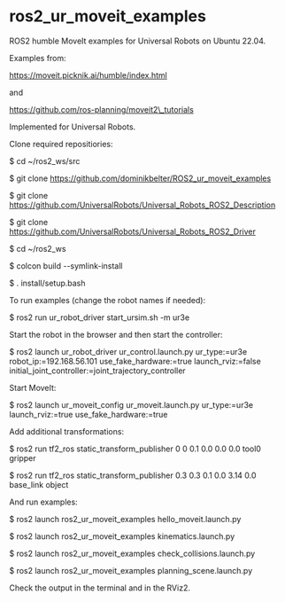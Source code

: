 # ros2_ur_moveit_examples
ROS2 humble MoveIt examples for Universal Robots on Ubuntu 22.04.

Examples from:

https://moveit.picknik.ai/humble/index.html

and

https://github.com/ros-planning/moveit2\_tutorials

Implemented for Universal Robots.

Clone required repositiories:

$ cd ~/ros2_ws/src

$ git clone https://github.com/dominikbelter/ROS2_ur_moveit_examples

$ git clone https://github.com/UniversalRobots/Universal_Robots_ROS2_Description

$ git clone https://github.com/UniversalRobots/Universal_Robots_ROS2_Driver

$ cd ~/ros2_ws

$ colcon build --symlink-install

$ . install/setup.bash

To run examples (change the robot names if needed):

$ ros2 run ur_robot_driver start_ursim.sh -m ur3e

Start the robot in the browser and then start the controller:

$ ros2 launch ur_robot_driver ur_control.launch.py ur_type:=ur3e robot_ip:=192.168.56.101 use_fake_hardware:=true launch_rviz:=false initial_joint_controller:=joint_trajectory_controller

Start MoveIt:

$ ros2 launch ur_moveit_config ur_moveit.launch.py ur_type:=ur3e launch_rviz:=true use_fake_hardware:=true

Add additional transformations:

$ ros2 run tf2_ros static_transform_publisher 0 0 0.1 0.0 0.0 0.0 tool0 gripper

$ ros2 run tf2_ros static_transform_publisher 0.3 0.3 0.1 0.0 3.14 0.0 base_link object

And run examples:

$ ros2 launch ros2_ur_moveit_examples hello_moveit.launch.py

$ ros2 launch ros2_ur_moveit_examples kinematics.launch.py

$ ros2 launch ros2_ur_moveit_examples check_collisions.launch.py

$ ros2 launch ros2_ur_moveit_examples planning_scene.launch.py

Check the output in the terminal and in the RViz2.
